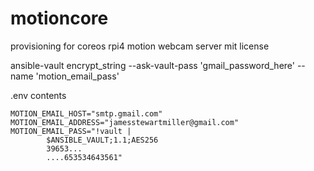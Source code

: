 # motioncore
provisioning for coreos rpi4 motion webcam server
mit license

ansible-vault encrypt_string --ask-vault-pass 'gmail_password_here' --name 'motion_email_pass'

.env contents
```
MOTION_EMAIL_HOST="smtp.gmail.com"
MOTION_EMAIL_ADDRESS="jamesstewartmiller@gmail.com"
MOTION_EMAIL_PASS="!vault |
        $ANSIBLE_VAULT;1.1;AES256
        39653...
        ....653534643561"
```